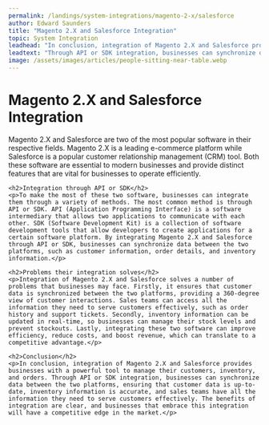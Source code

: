 ```yaml
---
permalink: /landings/system-integrations/magento-2-x/salesforce
author: Edward Saunders
title: "Magento 2.X and Salesforce Integration"
topic: System Integration
leadhead: "In conclusion, integration of Magento 2.X and Salesforce provides businesses with a powerful tool to manage their customers, inventory, and orders"
leadtext: "Through API or SDK integration, businesses can synchronize data between the two platforms, ensuring that customer data is up-to-date, inventory information is accurate, and sales teams have all the information they need to serve customers effectively. The benefits of integration are clear, and businesses that embrace this integration will have a competitive edge in the market."
image: /assets/images/articles/people-sitting-near-table.webp
---
```

<div class="arttext">	<h1>Magento 2.X and Salesforce Integration</h1>
	<p>Magento 2.X and Salesforce are two of the most popular software in their respective fields. Magento 2.X is a leading e-commerce platform while Salesforce is a popular customer relationship management (CRM) tool. Both these software are essential to modern businesses and provide distinct features that are vital for businesses to operate efficiently.</p>

	<h2>Integration through API or SDK</h2>
	<p>To make the most of these two software, businesses can integrate them through a variety of methods. The most common method is through API or SDK. API (Application Programming Interface) is a software intermediary that allows two applications to communicate with each other. SDK (Software Development Kit) is a collection of software development tools that allow developers to create applications for a certain software platform. By integrating Magento 2.X and Salesforce through API or SDK, businesses can synchronize data between the two platforms, such as customer information, order details, and inventory information.</p>

	<h2>Problems their integration solves</h2>
	<p>Integration of Magento 2.X and Salesforce solves a number of problems that businesses may face. Firstly, it ensures that customer data is synchronized between the two platforms, providing a 360-degree view of customer interactions. Sales teams can access all the information they need to serve customers effectively, such as order history and support tickets. Secondly, inventory information can be updated in real-time, so businesses can manage their stock levels and prevent stockouts. Lastly, integrating these two software can improve efficiency, reduce costs, and boost revenue, which can translate to a competitive advantage.</p>

	<h2>Conclusion</h2>
	<p>In conclusion, integration of Magento 2.X and Salesforce provides businesses with a powerful tool to manage their customers, inventory, and orders. Through API or SDK integration, businesses can synchronize data between the two platforms, ensuring that customer data is up-to-date, inventory information is accurate, and sales teams have all the information they need to serve customers effectively. The benefits of integration are clear, and businesses that embrace this integration will have a competitive edge in the market.</p>
</div>